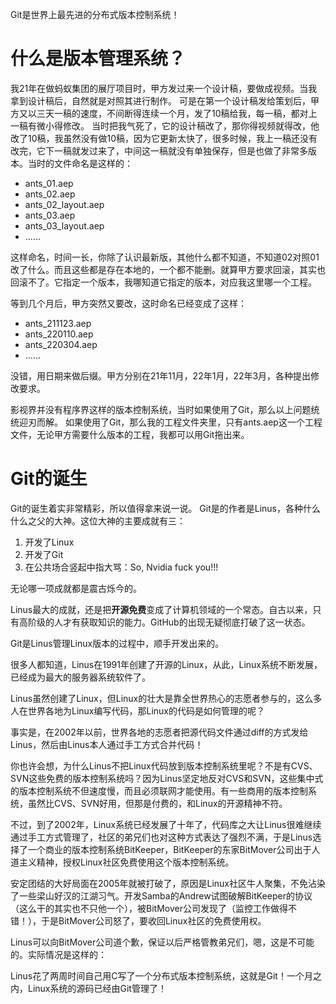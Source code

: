 Git是世界上最先进的分布式版本控制系统！

# 什么是版本管理系统？
我21年在做蚂蚁集团的展厅项目时，甲方发过来一个设计稿，要做成视频。当我拿到设计稿后，自然就是对照其进行制作。
可是在第一个设计稿发给策划后，甲方又以三天一稿的速度，不间断得连续一个月，发了10稿给我，每一稿，都对上一稿有微小得修改。
当时把我气死了，它的设计稿改了，那你得视频就得改，他改了10稿，我虽然没有做10稿，因为它更新太快了，很多时候，我上一稿还没有改完，它下一稿就发过来了，中间这一稿就没有单独保存，但是也做了非常多版本。当时的文件命名是这样的：
- ants_01.aep
- ants_02.aep
- ants_02_layout.aep
- ants_03.aep
- ants_03_layout.aep
- ……

这样命名，时间一长，你除了认识最新版，其他什么都不知道，不知道02对照01改了什么。而且这些都是存在本地的，一个都不能删。就算甲方要求回滚，其实也回滚不了。它指定一个版本，我哪知道它指定的版本，对应我这里哪一个工程。

等到几个月后，甲方突然又要改，这时命名已经变成了这样：
- ants_211123.aep
- ants_220110.aep
- ants_220304.aep
- ……

没错，用日期来做后缀。甲方分别在21年11月，22年1月，22年3月，各种提出修改要求。

影视界并没有程序界这样的版本控制系统，当时如果使用了Git，那么以上问题统统迎刃而解。
如果使用了Git，那么我的工程文件夹里，只有ants.aep这一个工程文件，无论甲方需要什么版本的工程，我都可以用Git拖出来。

# Git的诞生
Git的诞生着实非常精彩，所以值得拿来说一说。
Git是的作者是Linus，各种什么什么之父的大神。这位大神的主要成就有三：
1. 开发了Linux
2. 开发了Git
3. 在公共场合竖起中指大骂：So, Nvidia fuck you!!!

无论哪一项成就都是震古烁今的。

Linus最大的成就，还是把**开源免费**变成了计算机领域的一个常态。自古以来，只有高阶级的人才有获取知识的能力。GitHub的出现无疑彻底打破了这一状态。

Git是Linus管理Linux版本的过程中，顺手开发出来的。

很多人都知道，Linus在1991年创建了开源的Linux，从此，Linux系统不断发展，已经成为最大的服务器系统软件了。

Linus虽然创建了Linux，但Linux的壮大是靠全世界热心的志愿者参与的，这么多人在世界各地为Linux编写代码，那Linux的代码是如何管理的呢？

事实是，在2002年以前，世界各地的志愿者把源代码文件通过diff的方式发给Linus，然后由Linus本人通过手工方式合并代码！

你也许会想，为什么Linus不把Linux代码放到版本控制系统里呢？不是有CVS、SVN这些免费的版本控制系统吗？因为Linus坚定地反对CVS和SVN，这些集中式的版本控制系统不但速度慢，而且必须联网才能使用。有一些商用的版本控制系统，虽然比CVS、SVN好用，但那是付费的，和Linux的开源精神不符。

不过，到了2002年，Linux系统已经发展了十年了，代码库之大让Linus很难继续通过手工方式管理了，社区的弟兄们也对这种方式表达了强烈不满，于是Linus选择了一个商业的版本控制系统BitKeeper，BitKeeper的东家BitMover公司出于人道主义精神，授权Linux社区免费使用这个版本控制系统。

安定团结的大好局面在2005年就被打破了，原因是Linux社区牛人聚集，不免沾染了一些梁山好汉的江湖习气。开发Samba的Andrew试图破解BitKeeper的协议（这么干的其实也不只他一个），被BitMover公司发现了（监控工作做得不错！），于是BitMover公司怒了，要收回Linux社区的免费使用权。

Linus可以向BitMover公司道个歉，保证以后严格管教弟兄们，嗯，这是不可能的。实际情况是这样的：

Linus花了两周时间自己用C写了一个分布式版本控制系统，这就是Git！一个月之内，Linux系统的源码已经由Git管理了！